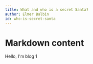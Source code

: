 ```yaml
---
title: What and who is a secret Santa?
author: Elmer Balbin
id: who-is-secret-santa
---
```


# Markdown content
Hello, I'm blog 1